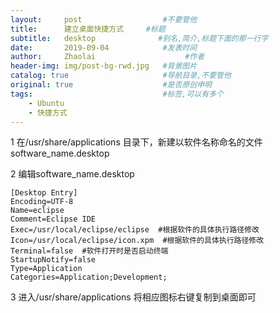 ```yaml
---
layout:     post                  #不要管他
title:      建立桌面快捷方式     #标题
subtitle:   desktop              #别名,简介,标题下面的那一行字
date:       2019-09-04            #发表时间
author:     Zhaolai                    #作者
header-img: img/post-bg-rwd.jpg   #背景图片
catalog: true                     #导航目录,不要管他
original: true                    #是否原创申明
tags:                             #标签,可以有多个
    - Ubuntu
    - 快捷方式
---
```


1 在/usr/share/applications 目录下，新建以软件名称命名的文件software_name.desktop

2 编辑software_name.desktop

```
[Desktop Entry]
Encoding=UTF-8
Name=eclipse
Comment=Eclipse IDE
Exec=/usr/local/eclipse/eclipse  #根据软件的具体执行路径修改
Icon=/usr/local/eclipse/icon.xpm  #根据软件的具体执行路径修改
Terminal=false  #软件打开时是否启动终端
StartupNotify=false
Type=Application
Categories=Application;Development;                     
```

3 进入/usr/share/applications 将相应图标右键复制到桌面即可